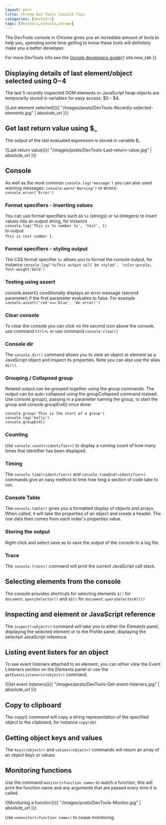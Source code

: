 ```yaml
---
layout: post
title: Chrome Dev Tools Console Tips
categories: [devtools]
tags: [devtools,console,chrome]
---
```


The DevTools console in Chrome gives you an incredible amount of tools to help you, spending some time getting to know these tools will definitely make you a better developer.

<!--more-->

For more DevTools info see the [Google developers guide](https://developers.google.com/web/tools/chrome-devtools/console/){{ site.new_tab }}  

## Displaying details of last element/object selected using $0-$4

The last 5 recently inspected DOM elements or JavaScript heap objects are temporarily stored in variables for easy access: $0 - $4.

![Last element selected]({{ "/images/posts/DevTools-Recently-selected-elements.jpg" | absolute_url }})

## Get last return value using $_

The output of the last evaluated expression is stored in variable $_

![Last return value]({{ "/images/posts/DevTools-Last-return-value.jpg" | absolute_url }})

## Console

As well as the most common `console.log('message')` you can also used warning messages:
`console.warn('Warning')` or errors: `console.error('Error')`


### Format specifiers - inserting values

You can use format specifiers such as `%s` (strings) or `%d` (integers) to insert values into an output string, for instance  
`console.log('This is %s number %i', 'test', 1)`  
to output  
`This is test number 1`.

### Format specifiers - styling output

The CSS format specifier `%c` allows you to format the console output, for instance `console.log('%cThis output will be styled', 'color:purple; font-weight:bold')`

### Testing using assert

console.assert() conditionally displays an error message (second parameter) if the first parameter evaluates to false.  For example `console.assert('red'==='blue', 'An error!')`

### Clear console

To clear the console you can click no the second icon above the console, use command `Ctrl+L` or use command `console.clear()`

### Console dir

The `console.dir()` command allows you to view an object or element as a JavaScript object and inspect its properties.
Note you can also use the alias `dir()`.

### Grouping / Collapsed group

Related output can be grouped together using the group commands.  The output can be auto-collapsed using the groupCollapsed command instead.
Use console.group(), passing in a parameter naming the group, to start the group and console.groupEnd() once done:

`console.group('This is the start of a group')`  
`console.log('hello')`  
`console.groupEnd()`

### Counting

Use `console.count(<identifier>)` to display a running count of how many times that identifier has been displayed.

### Timing

The `console.time(<identifier>)` and `console.timeEnd(<identifier>)` commands give an easy method to time how long a section of code take to run.

### Console Table

The `console.table()` gives you a formatted display of objects and arrays. When called, it will take the properties of an object and create a header. The row data then comes from each index's properties value.

### Storing the output

Right-click and select save as to save the output of the console to a log file.

### Trace

The `console.trace()` command will print the current JavaScript call stack.

## Selecting elements from the console

The console provides shortcuts for selecting elements `$()` for `document.querySelector()` and  `$$()` for `document.querySelectorAll()`

## Inspecting and element or JavaScript reference

The `inspect(<object>)` command will take you to either the Elements panel, displaying the selected element or to the Profile panel, displaying the selected JavaScript reference.

## Listing event listers for an object

To see event listeners attached to an element, you can either view the Event Listeners section on the Elements panel or use the `getEventListeners(<object>)` command.

![Get event listeners]({{ "/images/posts/DevTools-Get-event-listeners.jpg" | absolute_url }})

## Copy to clipboard

The copy() command will copy a string representation of the specified object to the clipboard, for instance `copy($0)`

## Getting object keys and values

The `keys(<object>)` and `values(<object>)` commands will return an array of an object keys or values.

## Monitoring functions

Use the command `monitor(<function name>` to watch a function, this will print the function name and any arguments that are passed every time it is called.

![Monitoring a function]({{ "/images/posts/DevTools-Monitor.jpg" | absolute_url }})

Use `unmonitor(<function name>)` to cease monitoring.
